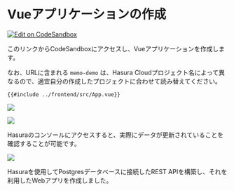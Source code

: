# Vueアプリケーションの作成

[![Edit on CodeSandbox](https://codesandbox.io/static/img/play-codesandbox.svg)](https://codesandbox.io/s/github/kou029w/hasura-rest-hands-on/tree/main/frontend?file=/src/App.vue)

このリンクからCodeSandboxにアクセスし、Vueアプリケーションを作成します。

なお、URLに含まれる `memo-demo` は、Hasura Cloudプロジェクト名によって異なるので、適宜自分の作成したプロジェクトに合わせて読み替えてください。

```vue
{{#include ../frontend/src/App.vue}}
```

![](https://lh3.googleusercontent.com/Z6UJraog11NnBg8lhyrAcdWRhfTEjTbOMv2kRLGTDzJF-d28Bn4MN7W-kymVztsbMa5SGXx8qS-NQoKF9o_pu2UlI9FJyS4AljIEOcJMULEsic-jk5TbOHtBF0eCerbGaQAcxb45qw=w1280)

![](https://lh3.googleusercontent.com/WYpxLUGM52BZ0m5cQ_ZsEjfljdwLbaFkN47XTKp0Z9BPsDPhVImcR3rt9oWop-59ABCF2ubfsQOw2yyZAoT1GIkcjnZ4DCReg5Qn22pyOVT6DblipYIg3S0OZekcCziKxX9Fc6x_BA=w1280)

Hasuraのコンソールにアクセスすると、実際にデータが更新されていることを確認することが可能です。

![](https://lh3.googleusercontent.com/twteosRUkmMlBoa8PXU3UXC9umek-TzQ1kwOWZIShW7fKvW_4tVtG7B3Ue-olldhxh05x1JTFtt_Oxn2nLxcDPEGBv32bkE2zjpqL7heEjV54jkDgYqOm1tEq02qvnKoqu5yaSKRZA=w800)

Hasuraを使用してPostgresデータベースに接続したREST APIを構築し、それを利用したWebアプリを作成しました。
